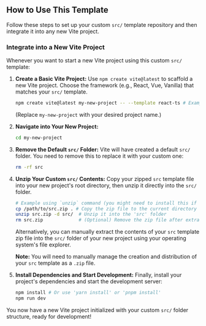 ## How to Use This Template

Follow these steps to set up your custom `src/` template repository and then integrate it into any new Vite project.

### Integrate into a New Vite Project

Whenever you want to start a new Vite project using this custom `src/` template:

1.  **Create a Basic Vite Project:**
    Use `npm create vite@latest` to scaffold a new Vite project. Choose the framework (e.g., React, Vue, Vanilla) that matches your `src/` template.

    ```bash
    npm create vite@latest my-new-project -- --template react-ts # Example for React with TypeScript
    ```

    (Replace `my-new-project` with your desired project name.)

2.  **Navigate into Your New Project:**

    ```bash
    cd my-new-project
    ```

3.  **Remove the Default `src/` Folder:**
    Vite will have created a default `src/` folder. You need to remove this to replace it with your custom one:

    ```bash
    rm -rf src
    ```

4.  **Unzip Your Custom `src/` Contents:**
    Copy your zipped `src` template file into your new project's root directory, then unzip it directly into the `src/` folder.

    ```bash
    # Example using `unzip` command (you might need to install this if not available)
    cp /path/to/src.zip . # Copy the zip file to the current directory
    unzip src.zip -d src/  # Unzip it into the 'src' folder
    rm src.zip             # (Optional) Remove the zip file after extraction
    ```
    Alternatively, you can manually extract the contents of your `src` template zip file into the `src/` folder of your new project using your operating system's file explorer.

    **Note:** You will need to manually manage the creation and distribution of your `src` template as a `.zip` file.
      

5.  **Install Dependencies and Start Development:**
    Finally, install your project's dependencies and start the development server:

    ```bash
    npm install # Or use 'yarn install' or 'pnpm install'
    npm run dev
    ```

You now have a new Vite project initialized with your custom `src/` folder structure, ready for development!
